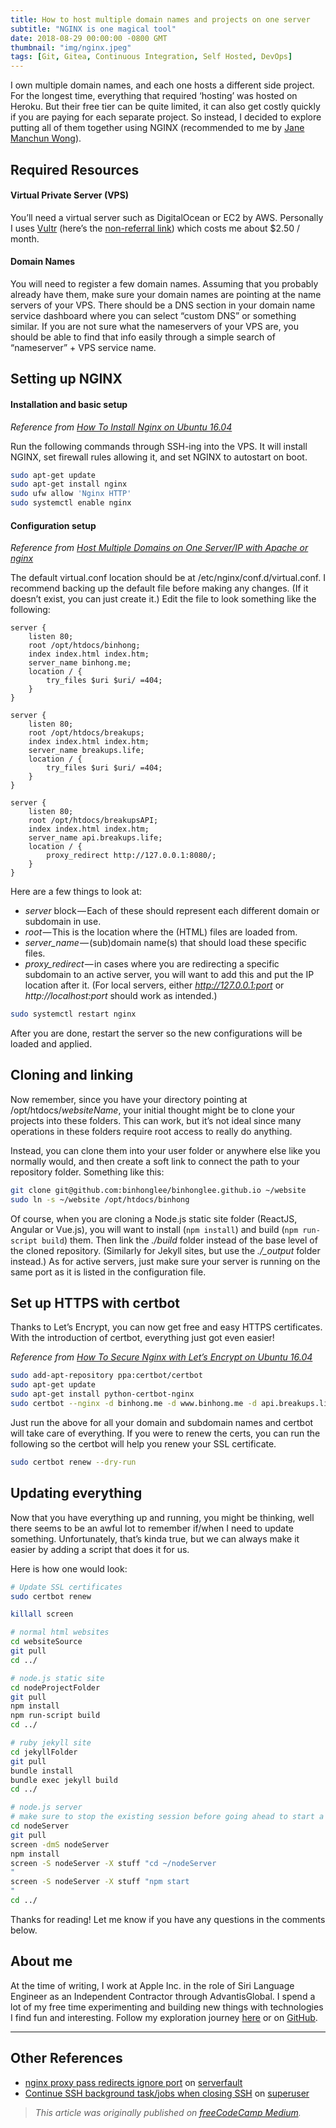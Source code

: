```yaml
---
title: How to host multiple domain names and projects on one server
subtitle: "NGINX is one magical tool"
date: 2018-08-29 00:00:00 -0800 GMT
thumbnail: "img/nginx.jpeg"
tags: [Git, Gitea, Continuous Integration, Self Hosted, DevOps]
---
```


I own multiple domain names, and each one hosts a different side project. For the longest time, everything that required ‘hosting’ was hosted on Heroku. But their free tier can be quite limited, it can also get costly quickly if you are paying for each separate project. So instead, I decided to explore putting all of them together using NGINX (recommended to me by [Jane Manchun Wong](https://jmw.fyi)).

## Required Resources

#### Virtual Private Server (VPS)

You’ll need a virtual server such as DigitalOcean or EC2 by AWS. Personally I uses [Vultr](https://www.vultr.com/?ref=7358373) (here’s the [non-referral link](http://vultr.com/)) which costs me about $2.50 / month.

#### Domain Names

You will need to register a few domain names. Assuming that you probably already have them, make sure your domain names are pointing at the name servers of your VPS. There should be a DNS section in your domain name service dashboard where you can select “custom DNS” or something similar. If you are not sure what the nameservers of your VPS are, you should be able to find that info easily through a simple search of “nameserver” + VPS service name.

## Setting up NGINX

#### Installation and basic setup

_Reference from [How To Install Nginx on Ubuntu 16.04](https://www.digitalocean.com/community/tutorials/how-to-install-nginx-on-ubuntu-16-04)_

Run the following commands through SSH-ing into the VPS. It will install NGINX, set firewall rules allowing it, and set NGINX to autostart on boot.

```sh
sudo apt-get update
sudo apt-get install nginx
sudo ufw allow 'Nginx HTTP'
sudo systemctl enable nginx
```

#### Configuration setup
_Reference from [Host Multiple Domains on One Server/IP with Apache or nginx](https://geekflare.com/multiple-domains-on-one-server-with-apache-nginx/)_

The default virtual.conf location should be at /etc/nginx/conf.d/virtual.conf. I recommend backing up the default file before making any changes. (If it doesn’t exist, you can just create it.) Edit the file to look something like the following:

```nginx
server {
    listen 80;
    root /opt/htdocs/binhong;
    index index.html index.htm;
    server_name binhong.me;
    location / {
        try_files $uri $uri/ =404;
    }
}

server {
    listen 80;
    root /opt/htdocs/breakups;
    index index.html index.htm;
    server_name breakups.life;
    location / {
        try_files $uri $uri/ =404;
    }
}

server {
    listen 80;
    root /opt/htdocs/breakupsAPI;
    index index.html index.htm;
    server_name api.breakups.life;
    location / {
        proxy_redirect http://127.0.0.1:8080/;
    }
}
```

Here are a few things to look at:

- _server_ block — Each of these should represent each different domain or subdomain in use.
- _root_ — This is the location where the (HTML) files are loaded from.
- _server_name_ — (sub)domain name(s) that should load these specific files.
- _proxy_redirect_ — in cases where you are redirecting a specific subdomain to an active server, you will want to add this and put the IP location after it. (For local servers, either _http://127.0.0.1:port_ or _http://localhost:port_ should work as intended.)

```sh
sudo systemctl restart nginx
```

After you are done, restart the server so the new configurations will be loaded and applied.

## Cloning and linking

Now remember, since you have your directory pointing at /opt/htdocs/_websiteName_, your initial thought might be to clone your projects into these folders. This can work, but it’s not ideal since many operations in these folders require root access to really do anything.

Instead, you can clone them into your user folder or anywhere else like you normally would, and then create a soft link to connect the path to your repository folder. Something like this:

```sh
git clone git@github.com:binhonglee/binhonglee.github.io ~/website
sudo ln -s ~/website /opt/htdocs/binhong
```

Of course, when you are cloning a Node.js static site folder (ReactJS, Angular or Vue.js), you will want to install (`npm install`) and build (`npm run-script build`) them. Then link the _./build_ folder instead of the base level of the cloned repository. (Similarly for Jekyll sites, but use the *./\_output* folder instead.) As for active servers, just make sure your server is running on the same port as it is listed in the configuration file.

## Set up HTTPS with certbot

Thanks to Let’s Encrypt, you can now get free and easy HTTPS certificates. With the introduction of certbot, everything just got even easier!

_Reference from [How To Secure Nginx with Let’s Encrypt on Ubuntu 16.04](https://www.digitalocean.com/community/tutorials/how-to-secure-nginx-with-let-s-encrypt-on-ubuntu-16-04)_

```sh
sudo add-apt-repository ppa:certbot/certbot
sudo apt-get update
sudo apt-get install python-certbot-nginx
sudo certbot --nginx -d binhong.me -d www.binhong.me -d api.breakups.life -d breakups.life -d www.breakups.life
```

Just run the above for all your domain and subdomain names and certbot will take care of everything. If you were to renew the certs, you can run the following so the certbot will help you renew your SSL certificate.

```sh
sudo certbot renew --dry-run
```

## Updating everything

Now that you have everything up and running, you might be thinking, well there seems to be an awful lot to remember if/when I need to update something. Unfortunately, that’s kinda true, but we can always make it easier by adding a script that does it for us.

Here is how one would look:

```sh
# Update SSL certificates
sudo certbot renew

killall screen

# normal html websites
cd websiteSource
git pull
cd ../

# node.js static site
cd nodeProjectFolder
git pull
npm install
npm run-script build
cd ../

# ruby jekyll site
cd jekyllFolder
git pull
bundle install
bundle exec jekyll build
cd ../

# node.js server
# make sure to stop the existing session before going ahead to start a new one
cd nodeServer
git pull
screen -dmS nodeServer
npm install
screen -S nodeServer -X stuff "cd ~/nodeServer
"
screen -S nodeServer -X stuff "npm start
"
cd ../
```

Thanks for reading! Let me know if you have any questions in the comments below.

## About me

At the time of writing, I work at Apple Inc. in the role of Siri Language Engineer as an Independent Contractor through AdvantisGlobal. I spend a lot of my free time experimenting and building new things with technologies I find fun and interesting. Follow my exploration journey [here](https://binhong.me/blog) or on [GitHub](https://github.com/binhonglee).

---

## Other References

- [nginx proxy pass redirects ignore port](https://serverfault.com/questions/363159/nginx-proxy-pass-redirects-ignore-port) on [serverfault](https://serverfault.com/)
- [Continue SSH background task/jobs when closing SSH](https://superuser.com/questions/632205/continue-ssh-background-task-jobs-when-closing-ssh) on [superuser](https://superuser.com/)

> _This article was originally published on [freeCodeCamp Medium](https://medium.freecodecamp.org/how-you-can-host-multiple-domain-names-and-projects-in-one-vps-7aed4f56e7a1)._
